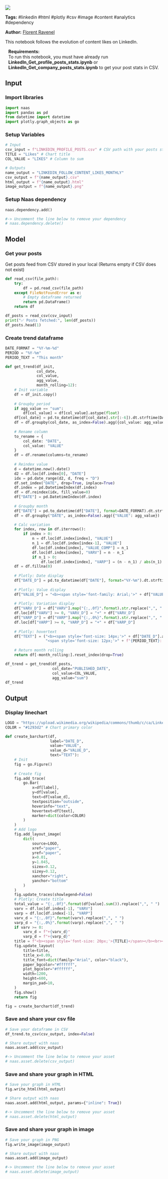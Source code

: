 <a href="https://app.naas.ai/user-redirect/naas/downloader?url=https://raw.githubusercontent.com/jupyter-naas/awesome-notebooks/master/LinkedIn/LinkedIn_Follow_content_likes_monthly.ipynb" target="_parent"><img src="https://naasai-public.s3.eu-west-3.amazonaws.com/open_in_naas.svg"/></a>

**Tags:** #linkedin #html #plotly #csv #image #content #analytics #dependency

**Author:** [Florent Ravenel](https://www.linkedin.com/in/florent-ravenel/)

This notebook follows the evolution of content likes on LinkedIn.

<div class="alert alert-info" role="info" style="margin: 10px">
<b>Requirements:</b><br>
To run this notebook, you must have already run <b>LinkedIn_Get_profile_posts_stats.ipynb</b> or <b>LinkedIn_Get_company_posts_stats.ipynb</b> to get your post stats in CSV.<br>
</div>

## Input

### Import libraries


```python
import naas
import pandas as pd
from datetime import datetime
import plotly.graph_objects as go
```

### Setup Variables


```python
# Input
csv_input = f"LINKEDIN_PROFILE_POSTS.csv" # CSV path with your posts stats generated with 'LinkedIn_Get_profile_posts_stats.ipynb' or 'LinkedIn_Get_company_posts_stats.ipynb'
TITLE = "Likes" # Chart title
COL_VALUE = "LIKES" # Column to sum

# Outputs
name_output = "LINKEDIN_FOLLOW_CONTENT_LIKES_MONTHLY"
csv_output = f"{name_output}.csv"
html_output = f"{name_output}.html"
image_output = f"{name_output}.png"
```

### Setup Naas dependency


```python
naas.dependency.add()

#-> Uncomment the line below to remove your dependency
# naas.dependency.delete()
```

## Model

### Get your posts
Get posts feed from CSV stored in your local (Returns empty if CSV does not exist)


```python
def read_csv(file_path):
    try:
        df = pd.read_csv(file_path)
    except FileNotFoundError as e:
        # Empty dataframe returned
        return pd.DataFrame()
    return df

df_posts = read_csv(csv_input)
print("✅ Posts fetched:", len(df_posts))
df_posts.head(1)
```

### Create trend dataframe


```python
DATE_FORMAT = "%Y-%m-%d"
PERIOD = "%Y-%m"
PERIOD_TEXT = "This month"

def get_trend(df_init,
              col_date,
              col_value,
              agg_value,
              month_rolling=12):
    # Init variable
    df = df_init.copy()
    
    # Groupby period
    if agg_value == "sum":
        df[col_value] = df[col_value].astype(float)
    df[col_date] = pd.to_datetime(df[col_date].str[:-6]).dt.strftime(DATE_FORMAT)
    df = df.groupby(col_date, as_index=False).agg({col_value: agg_value})
    
    # Rename column
    to_rename = {
        col_date: "DATE",
        col_value: "VALUE"
    }
    df = df.rename(columns=to_rename)
    
    # Reindex value
    d = datetime.now().date()
    d2 = df.loc[df.index[0], "DATE"]
    idx = pd.date_range(d2, d, freq = "D")    
    df.set_index("DATE", drop=True, inplace=True)
    df.index = pd.DatetimeIndex(df.index)
    df = df.reindex(idx, fill_value=0)
    df["DATE"] = pd.DatetimeIndex(df.index)
    
    # Groupby month
    df["DATE"] = pd.to_datetime(df["DATE"], format=DATE_FORMAT).dt.strftime(PERIOD)
    df = df.groupby("DATE", as_index=False).agg({"VALUE": agg_value})

    # Calc variation
    for index, row in df.iterrows():
        if index > 0:
            n = df.loc[df.index[index], "VALUE"]
            n_1 = df.loc[df.index[index-1], "VALUE"]
            df.loc[df.index[index], "VALUE_COMP"] = n_1
            df.loc[df.index[index], "VARV"] = n - n_1
            if n_1 > 0:
                df.loc[df.index[index], "VARP"] = (n - n_1) / abs(n_1)
    df = df.fillna(0)
    
    # Plotly: Date display
    df["DATE_D"] = pd.to_datetime(df["DATE"], format="%Y-%m").dt.strftime("%b %Y")
    
    # Plotly: Value display
    df["VALUE_D"] = "<b><span style='font-family: Arial;'>" + df["VALUE"].map("{:,.0f}".format).str.replace(",", " ") + "</span></b>"
    
    # Plotly: Variation display
    df["VARV_D"] = df["VARV"].map("{:,.0f}".format).str.replace(",", " ")
    df.loc[df["VARV"] >= 0, "VARV_D"] = "+" + df["VARV_D"]
    df["VARP_D"] = df["VARP"].map("{:,.0%}".format).str.replace(",", " ")
    df.loc[df["VARP"] >= 0, "VARP_D"] = "+" + df["VARP_D"]
    
    # Plotly: hovertext
    df["TEXT"] = ("<b><span style='font-size: 14px;'>" + df["DATE_D"].astype(str) + ": " + df["VALUE_D"] + "</span></b><br>"
                  "<span style='font-size: 12px;'>" + f"{PERIOD_TEXT}: " + df["VARV_D"] + " (" + df["VARP_D"] + ")</span>")
    
    # Return month rolling
    return df[-month_rolling:].reset_index(drop=True)

df_trend = get_trend(df_posts,
                     col_date="PUBLISHED_DATE",
                     col_value=COL_VALUE,
                     agg_value="sum")
df_trend
```

## Output

### Display linechart


```python
LOGO = "https://upload.wikimedia.org/wikipedia/commons/thumb/c/ca/LinkedIn_logo_initials.png/800px-LinkedIn_logo_initials.png" # Chart logo
COLOR = "#1293d2" # Chart primary color

def create_barchart(df,
                    label="DATE_D",
                    value="VALUE",
                    value_d="VALUE_D",
                    text="TEXT"):
    # Init
    fig = go.Figure()
    
    # Create fig
    fig.add_trace(
        go.Bar(
            x=df[label],
            y=df[value],
            text=df[value_d],
            textposition="outside",
            hoverinfo="text",
            hovertext=df[text],
            marker=dict(color=COLOR)
        )
    )
    # Add logo
    fig.add_layout_image(
        dict(
            source=LOGO,
            xref="paper",
            yref="paper",
            x=0.01,
            y=1.045,
            sizex=0.12,
            sizey=0.12,
            xanchor="right",
            yanchor="bottom"
        )
    )
    fig.update_traces(showlegend=False)
    # Plotly: Create title
    total_value = "{:,.0f}".format(df[value].sum()).replace(",", " ")
    varv = df.loc[df.index[-1], "VARV"]
    varp = df.loc[df.index[-1], "VARP"]
    varv_d = "{:,.0f}".format(varv).replace(",", " ")
    varp_d = "{:,.0%}".format(varp).replace(",", " ")
    if varv >= 0:
        varv_d = f"+{varv_d}"
        varp_d = f"+{varp_d}"
    title = f"<b><span style='font-size: 20px;'>{TITLE}</span></b><br><span style='font-size: 18px;'>Total: {total_value} | {PERIOD_TEXT}: {varv_d} ({varp_d})</span>"
    fig.update_layout(
        title=title,
        title_x=0.09,
        title_font=dict(family="Arial", color="black"),
        paper_bgcolor="#ffffff",
        plot_bgcolor="#ffffff",
        width=1200,
        height=600,
        margin_pad=10,
    )
    fig.show()
    return fig

fig = create_barchart(df_trend)
```

### Save and share your csv file


```python
# Save your dataframe in CSV
df_trend.to_csv(csv_output, index=False)

# Share output with naas
naas.asset.add(csv_output)

#-> Uncomment the line below to remove your asset
# naas.asset.delete(csv_output)
```

### Save and share your graph in HTML



```python
# Save your graph in HTML
fig.write_html(html_output)

# Share output with naas
naas.asset.add(html_output, params={"inline": True})

#-> Uncomment the line below to remove your asset
# naas.asset.delete(html_output)
```

### Save and share your graph in image



```python
# Save your graph in PNG
fig.write_image(image_output)

# Share output with naas
naas.asset.add(image_output)

#-> Uncomment the line below to remove your asset
# naas.asset.delete(image_output)
```
